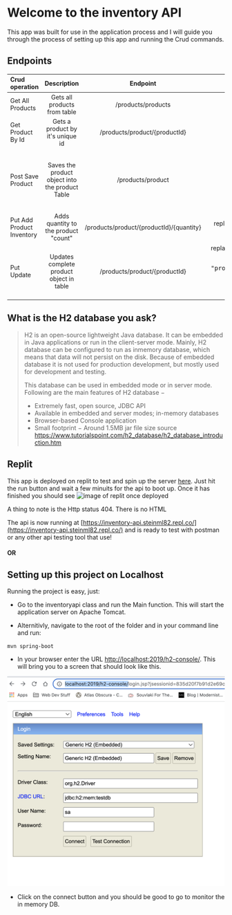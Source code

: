 # Welcome to the inventory API
This app was built for use in the application process and I will guide you through the process of setting up this app and running the Crud commands.  

## Endpoints
| Crud operation     | Description |  Endpoint   | Notes |
| :---        |    :----:   |   :----:   |          ---: |
| Get All Products      | Gets all products from table      |  /products/products | N/A |
| Get Product By Id   | Gets a product by it's unique id       |  /products/product/{productId} |  replace productId with unique id |
| Post Save Product     | Saves the product object into the product Table     |  /products/product | Request Body <pre>{<br>  "productname": "TEST TEST TEST TEST",<br>  "discription": "TEST TEST TEST TEST"<br>}</pre> |
| Put Add Product Inventory   | Adds quantity to the product "count" |  /products/product/{productId}/{quantity} |  replace productId with unique id, quantity with number to add to inventory |
| Put Update   | Updates complete product object in table  |  /products/product/{productId}   |  replace productId with unique id, Request Body <pre>{<br>  "productname": "TEST TEST TEST TEST",<br>  "discription": "TEST TEST TEST TEST"<br>}</pre> |


## What is the H2 database you ask?  

 > H2 is an open-source lightweight Java database. It can be embedded in Java applications or run in the client-server mode. Mainly, H2 database can be configured to run as inmemory database, which means that data will not persist on the disk. Because of embedded database it is not used for production development, but mostly used for development and testing.
> 
>This database can be used in embedded mode or in server mode. Following are the main features of H2 database −
>
> - Extremely fast, open source, JDBC API
> - Available in embedded and server modes; in-memory databases
> - Browser-based Console application
> - Small footprint − Around 1.5MB jar file size
> source <https://www.tutorialspoint.com/h2_database/h2_database_introduction.htm>

## Replit 
This app is deployed on replit to test and spin up the server [here](https://replit.com/@Steinml82/inventory-api#src/main/resources/application.properties).
Just hit the run button and wait a few minuits for the api to boot up.  Once it has finished you should see ![image of replit once deployed]() 

A thing to note is the Http status 404. There is no HTML 

The api is now running at [https://inventory-api.steinml82.repl.co/](https://inventory-api.steinml82.repl.co/) and is ready to test with postman or any other api testing tool that use!

#### OR

## Setting up this project on Localhost
Running the project is easy, just:

- Go to the inventoryapi class and run the Main function.
This will start the application server on Apache Tomcat.

- Alternitivly, navigate to the root of the folder and in your command line and  run: 
 ```
 mvn spring-boot
 ```

- In your browser enter the URL <http://localhost:2019/h2-console/>. This will bring you to a screen that should look like this.  

![look like this](H2-database%20PM.png)

- Click on the connect button and you should be good to go to monitor the in memory DB.

